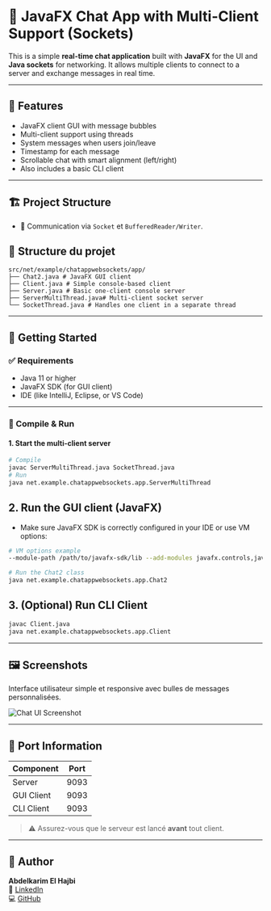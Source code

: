 # 💬 JavaFX Chat App with Multi-Client Support (Sockets)

This is a simple **real-time chat application** built with **JavaFX** for the UI and **Java sockets** for networking. It allows multiple clients to connect to a server and exchange messages in real time.

---

## 📌 Features

- JavaFX client GUI with message bubbles
- Multi-client support using threads
- System messages when users join/leave
- Timestamp for each message
- Scrollable chat with smart alignment (left/right)
- Also includes a basic CLI client

---

## 🏗️ Project Structure


- 🔌 Communication via `Socket` et `BufferedReader/Writer`.


## 📁 Structure du projet
```
src/net/example/chatappwebsockets/app/
├── Chat2.java # JavaFX GUI client
├── Client.java # Simple console-based client
├── Server.java # Basic one-client console server
├── ServerMultiThread.java# Multi-client socket server
└── SocketThread.java # Handles one client in a separate thread
```

---

## 🚀 Getting Started

### ✅ Requirements

- Java 11 or higher
- JavaFX SDK (for GUI client)
- IDE (like IntelliJ, Eclipse, or VS Code)

---

### 🔧 Compile & Run

#### 1. Start the multi-client server

```bash
# Compile
javac ServerMultiThread.java SocketThread.java
# Run
java net.example.chatappwebsockets.app.ServerMultiThread
```
## 2. Run the GUI client (JavaFX)
- Make sure JavaFX SDK is correctly configured in your IDE or use VM options:
```bash
# VM options example
--module-path /path/to/javafx-sdk/lib --add-modules javafx.controls,javafx.fxml
```
```bash
# Run the Chat2 class
java net.example.chatappwebsockets.app.Chat2
```
## 3. (Optional) Run CLI Client
```bash
javac Client.java
java net.example.chatappwebsockets.app.Client
```
---

## 🖼️ Screenshots

Interface utilisateur simple et responsive avec bulles de messages personnalisées.

![Chat UI Screenshot](./screenshots/screen.PNG)

---

## 🔌 Port Information

| Component    | Port |
|--------------|------|
| Server       | 9093 |
| GUI Client   | 9093 |
| CLI Client   | 9093 |

> ⚠️ Assurez-vous que le serveur est lancé **avant** tout client.

---

## 👤 Author

**Abdelkarim El Hajbi**  
📧 [LinkedIn](https://www.linkedin.com/in/abdelkarim-el-hajbi)  
💻 [GitHub](https://github.com/abdelkarimelhajbi)
